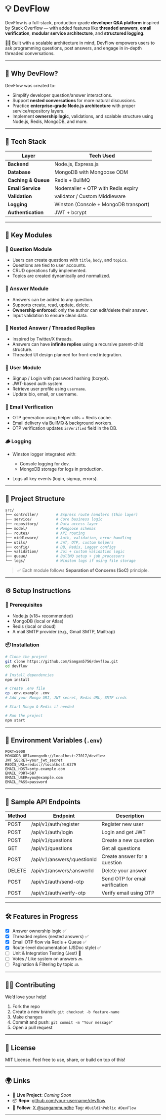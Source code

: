 # 💡 DevFlow

DevFlow is a full-stack, production-grade **developer Q\&A platform** inspired by Stack Overflow — with added features like **threaded answers**, **email verification**, **modular service architecture**, and **structured logging**.

 👨‍💻 Built with a scalable architecture in mind, DevFlow empowers users to ask programming questions, post answers, and engage in in-depth threaded conversations.

---

## 🚀 Why DevFlow?

DevFlow was created to:

* Simplify developer question/answer interactions.
* Support **nested conversations** for more natural discussions.
* Practice **enterprise-grade Node.js architecture** with proper service/repository layers.
* Implement **ownership logic**, validations, and scalable structure using Node.js, Redis, MongoDB, and more.

---

## 🔧 Tech Stack

| Layer               | Tech Used                             |
| ------------------- | ------------------------------------- |
| **Backend**         | Node.js, Express.js                   |
| **Database**        | MongoDB with Mongoose ODM             |
| **Caching & Queue** | Redis + BullMQ                        |
| **Email Service**   | Nodemailer + OTP with Redis expiry    |
| **Validation**      | validator / Custom Middleware         |
| **Logging**         | Winston (Console + MongoDB transport) |
| **Authentication**  | JWT + bcrypt                          |

---

## 🧩 Key Modules

### 📌 Question Module

* Users can create questions with `title`, `body`, and `topics`.
* Questions are tied to user accounts.
* CRUD operations fully implemented.
* Topics are created dynamically and normalized.

### 💬 Answer Module

* Answers can be added to any question.
* Supports create, read, update, delete.
* **Ownership enforced**: only the author can edit/delete their answer.
* Input validation to ensure clean data.

### 🔁 Nested Answer / Threaded Replies

* Inspired by Twitter/X threads.
* Answers can have **infinite replies** using a recursive parent-child structure.
* Threaded UI design planned for front-end integration.

### 👤 User Module

* Signup / Login with password hashing (bcrypt).
* JWT-based auth system.
* Retrieve user profile using `username`.
* Update bio, email, or username.

### 📧 Email Verification

* OTP generation using helper utils + Redis cache.
* Email delivery via BullMQ & background workers.
* OTP verification updates `isVerified` field in the DB.

### 🪵 Logging

* Winston logger integrated with:

  * Console logging for dev.
  * MongoDB storage for logs in production.
* Logs all key events (login, signup, errors).

---

## 📁 Project Structure

```bash
src/
├── controller/        # Express route handlers (thin layer)
├── service/           # Core business logic
├── repository/        # Data access layer
├── model/             # Mongoose schemas
├── routes/            # API routing
├── middleware/        # Auth, validation, error handling
├── utils/             # JWT, OTP, custom helpers
├── config/            # DB, Redis, Logger configs
├── validation/        # Joi + custom validation logic
├── queue/             # BullMQ setup + job processors
└── logs/              # Winston logs if using file storage
```

> ✅ Each module follows **Separation of Concerns (SoC)** principle.

---

## ⚙️ Setup Instructions

### 🧪 Prerequisites

* Node.js (v18+ recommended)
* MongoDB (local or Atlas)
* Redis (local or cloud)
* A mail SMTP provider (e.g., Gmail SMTP, Mailtrap)

### 📦 Installation

```bash
# Clone the project
git clone https://github.com/Sangam5756/devflow.git
cd devflow

# Install dependencies
npm install

# Create .env file
cp .env.example .env
# Add your Mongo URI, JWT secret, Redis URL, SMTP creds

# Start Mongo & Redis if needed

# Run the project
npm start
```

---

## 🔐 Environment Variables (`.env`)

```
PORT=5000
MONGODB_URI=mongodb://localhost:27017/devflow
JWT_SECRET=your_jwt_secret
REDIS_URL=redis://localhost:6379
EMAIL_HOST=smtp.example.com
EMAIL_PORT=587
EMAIL_USER=you@example.com
EMAIL_PASS=password
```

---

## 🧪 Sample API Endpoints

| Method | Endpoint                     | Description                     |
| ------ | ---------------------------- | ------------------------------- |
| POST   | /api/v1/auth/register        | Register new user               |
| POST   | /api/v1/auth/login           | Login and get JWT               |
| POST   | /api/v1/questions            | Create a new question           |
| GET    | /api/v1/questions            | Get all questions               |
| POST   | /api/v1/answers/\:questionId | Create answer for a question    |
| DELETE | /api/v1/answers/\:answerId   | Delete your answer              |
| POST   | /api/v1/auth/send-otp        | Send OTP for email verification |
| POST   | /api/v1/auth/verify-otp      | Verify email using OTP          |

---

## 🛠️ Features in Progress

* [x] Answer ownership logic ✅
* [x] Threaded replies (nested answers) ✅
* [x] Email OTP flow via Redis + Queue ✅
* [x] Route-level documentation (JSDoc style) ✅
* [ ] Unit & Integration Testing (Jest) 🔄
* [ ] Votes / Like system on answers 🔜
* [ ] Pagination & Filtering by topic 🔜

---

## 🧑‍💻 Contributing

We’d love your help!

1. Fork the repo
2. Create a new branch: `git checkout -b feature-name`
3. Make changes
4. Commit and push: `git commit -m "Your message"`
5. Open a pull request

---

## 📜 License

MIT License. Feel free to use, share, or build on top of this!

---

## 🌍 Links

* 🔗 **Live Project**: *Coming Soon*
* 📦 **Repo**: [github.com/your-username/devflow](https://github.com/Sangam5756/devflow)
* 🧠 **Follow**: [X @sangammundhe](https://x.com/sangammundhe)
  Tag: `#BuildInPublic #DevFlow`

---
